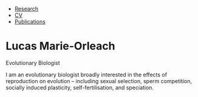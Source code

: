 <nav>
  <ul>
    <li><a href="/research.md/">Research</a></li>
    <li><a href="/CV/">CV</a></li>
    <li><a href="/Publications/">Publications</a></li>
  </ul>
</nav>

# Lucas Marie-Orleach
Evolutionary Biologist

I am an evolutionary biologist broadly interested in the effects of reproduction on evolution – including sexual selection, sperm competition, socially induced plasticity, self-fertilisation, and speciation.

